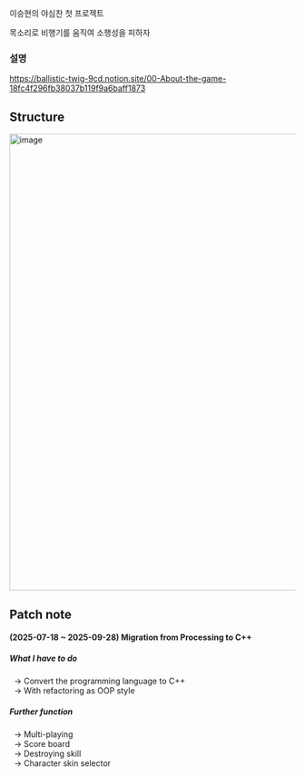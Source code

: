 이승현의 야심찬 첫 프로젝트

목소리로 비행기를 움직여 소행성을 피하자


### 설명
https://ballistic-twig-9cd.notion.site/00-About-the-game-18fc4f296fb38037b119f9a6baff1873

## Structure
<img width="548" height="805" alt="image" src="https://github.com/user-attachments/assets/5a6e26d3-bdf0-4112-be5a-0a72ae737a3d" />



## Patch note
#### (2025-07-18 ~ 2025-09-28) Migration from Processing to C++
##### What I have to do  
&nbsp; -> Convert the programming language to C++  
&nbsp; -> With refactoring as OOP style


##### Further function
&nbsp; -> Multi-playing  
&nbsp; -> Score board  
&nbsp; -> Destroying skill  
&nbsp; -> Character skin selector
